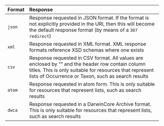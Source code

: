 | **Format** | **Response** |
|:-----------|:-------------|
| `json`     | Response requested in JSON format.  If the format is not explicitly provided in the URI, then this will become the default response format (by means of a `307 redirect`) |
| `xml `     |  Response requested in XML format.  XML response formats reference XSD schemas where one exists |
| `csv`      | Response requested in CSV format.  All values are enclosed by “” and the header row contain column titles.  This is only suitable for resources that represent lists of Occurrence or Taxon, such as search results |
| `atom`     | Response requested in atom form.  This is only suitable for resources that represent lists, such as search results |
| `dwca`     | Response requested in a DarwinCore Archive format.  This is only suitable for resources that represent lists, such as search results |